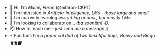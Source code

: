 - 👋 Hi, I’m _Maciej Faron_ (@mfaron-CKPL)
- 👀 I’m interested in _Artificial Intelligence, LMs - those large and small_.
- 🌱 I’m currently learning _everything at once, but mostly LMs._
- 💞️ I’m looking to collaborate on... _tba soon(tm) :D._
- 📫 How to reach me - _just send me a message ;)_
- ⚡ Fun fact: _I'm a proud cat dad of two beautiful boys, Banny and Bingo 🐈🐈‍⬛_

<!---
mfaron-CKPL/mfaron-CKPL is a ✨ special ✨ repository because its `README.md` (this file) appears on your GitHub profile.
You can click the Preview link to take a look at your changes.
--->

